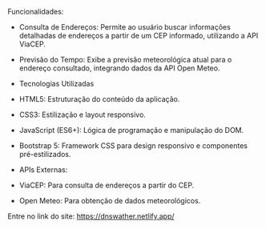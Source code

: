 Funcionalidades:
- Consulta de Endereços: Permite ao usuário buscar informações detalhadas de endereços a partir de um CEP informado, utilizando a API ViaCEP.
- Previsão do Tempo: Exibe a previsão meteorológica atual para o endereço consultado, integrando dados da API Open Meteo.

- Tecnologias Utilizadas
- HTML5: Estruturação do conteúdo da aplicação.
- CSS3: Estilização e layout responsivo.
- JavaScript (ES6+): Lógica de programação e manipulação do DOM.
- Bootstrap 5: Framework CSS para design responsivo e componentes pré-estilizados.
- APIs Externas:
- ViaCEP: Para consulta de endereços a partir do CEP.
- Open Meteo: Para obtenção de dados meteorológicos.

Entre no link do site: https://dnswather.netlify.app/

